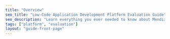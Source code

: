 ```yaml
---
title: "Overview"
seo_title: "Low-Code Application Development Platform Evaluation Guide"
seo_description: "Learn everything you ever needed to know about Mendix & more from the official evaluation guide: capabilities, features, security, support for app development."
tags: ["platform", "evaluation"]
layout: "guide-front-page"
---
```

